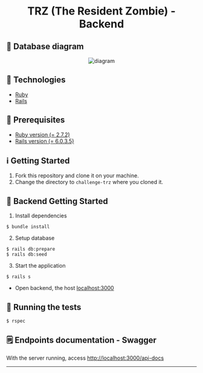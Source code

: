 <h1 align="center">
  TRZ (The Resident Zombie) - Backend
</h1>

## :mag_right: Database diagram

<p align="center">
  <img alt="diagram" src="https://user-images.githubusercontent.com/40550247/116635291-c2693380-a934-11eb-9c80-9cb4699e7dea.png" />
</p>

## :rocket: Technologies

* [Ruby](https://www.ruby-lang.org/en/)
* [Rails](https://rubyonrails.org/)
## :electric_plug: Prerequisites

- [Ruby version (= 2.7.2)](https://cache.ruby-lang.org/pub/ruby/2.7/ruby-2.7.2.tar.gz)
- [Rails version (= 6.0.3.5)](https://rubygems.org/gems/rails/versions/6.0.3.5)

## :information_source: Getting Started

1. Fork this repository and clone it on your machine.
2. Change the directory to `challenge-trz` where you cloned it.

## :closed_lock_with_key: Backend Getting Started 

1. Install dependencies
```shell
$ bundle install
```
2. Setup database
```shell
$ rails db:prepare
$ rails db:seed 
```
3. Start the application
```shell
$ rails s
```
 * Open backend, the host [localhost:3000](http://localhost:3000)

## :toolbox: Running the tests

```shell
$ rspec
```
## :spiral_notepad: Endpoints documentation - Swagger

With the server running, access [http://localhost:3000/api-docs](http://localhost:3000/api-docs)

---
